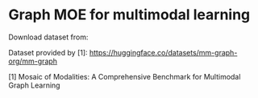 # Graph MOE for multimodal learning

Download dataset from:

Dataset provided by [1]: https://huggingface.co/datasets/mm-graph-org/mm-graph

[1] Mosaic of Modalities: A Comprehensive Benchmark for Multimodal Graph Learning 